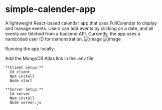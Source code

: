 # simple-calender-app
A lightweight React-based calendar app that uses FullCalendar to display and manage events. Users can add events by clicking on a date, and all events are fetched from a backend API. Currently, the app uses a hardcoded user ID for demonstration.
![image](https://github.com/user-attachments/assets/10a4f712-9687-42da-bf3b-163f193414bb)
![image](https://github.com/user-attachments/assets/27f4b0d1-33d6-4d28-931f-13851fa3d92a)

Running the app locally:

Add the MongoDB Atlas link in the .env file
```
**Client setup:** 
  Cd client
  Npm install
  Node start
```
```
**Server Setup:**
  Cd server
  Npm install
  Node server.js
```


